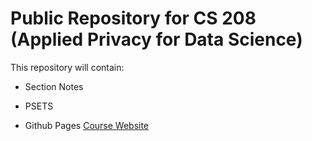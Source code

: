 # Public Repository for CS 208 (Applied Privacy for Data Science)

This repository will contain:

- Section Notes

- PSETS

- Github Pages [Course Website](https://opendp.github.io/cs208/)

